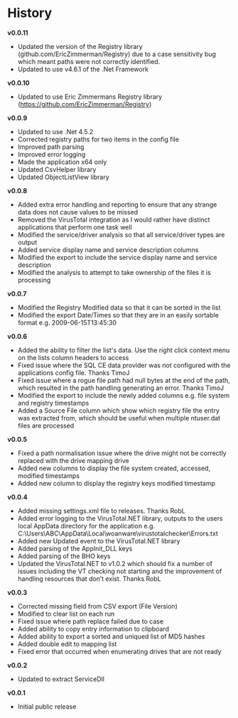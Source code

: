 # History #

**v0.0.11**

- Updated the version of the Registry library (github.com/EricZimmerman/Registry) due to a case sensitivity bug which meant paths were not correctly identified.
- Updated to use v4.6.1 of the .Net Framework

**v0.0.10**

- Updated to use Eric Zimmermans Registry library (https://github.com/EricZimmerman/Registry)

**v0.0.9**

- Updated to use .Net 4.5.2
- Corrected registry paths for two items in the config file
- Improved path parsing
- Improved error logging
- Made the application x64 only
- Updated CsvHelper library
- Updated ObjectListView library

**v0.0.8**

- Added extra error handling and reporting to ensure that any strange data does not cause values to be missed
- Removed the VirusTotal integration as I would rather have distinct applications that perform one task well 
- Modified the service/driver analysis so that all service/driver types are output
- Added service display name and service description columns
- Modified the export to include the service display name and service description
- Modified the analysis to attempt to take ownership of the files it is processing  

**v0.0.7**

- Modified the Registry Modified data so that it can be sorted in the list
- Modified the export Date/Times so that they are in an easily sortable format e.g.  2009-06-15T13:45:30

**v0.0.6**

- Added the ability to filter the list's data. Use the right click context menu on the lists column headers to access
- Fixed issue where the SQL CE data provider was not configured with the applications config file. Thanks TimoJ
- Fixed issue where a rogue file path had null bytes at the end of the path, which resulted in the path handling generating an error. Thanks TimoJ
- Modified the export to include the newly added columns e.g. file system and registry timestamps
- Added a Source File column which show which registry file the entry was extracted from, which should be useful when multiple ntuser.dat files are processed

**v0.0.5**

- Fixed a path normalisation issue where the drive might not be correctly replaced with the drive mapping drive
- Added new columns to display the file system created, accessed, modified timestamps
- Added new column to display the registry keys modified timestamp

**v0.0.4**

- Added missing settings.xml file to releases. Thanks RobL
- Added error logging to the VirusTotal.NET library, outputs to the users local AppData directory for the application e.g. 
    C:\Users\ABC\AppData\Local\woanware\virustotalchecker\Errors.txt
- Added new Updated event to the VirusTotal.NET library
- Added parsing of the AppInit_DLL keys
- Added parsing of the BHO keys
- Updated the VirusTotal.NET to v1.0.2 which should fix a number of issues including the VT checking not starting and the improvement of handling resources that don’t exist. Thanks RobL

**v0.0.3**

- Corrected missing field from CSV export (File Version)
- Modified to clear list on each run
- Fixed issue where path replace failed due to case
- Added ability to copy entry information to clipboard
- Added ability to export a sorted and uniqued list of MD5 hashes
- Added double edit to mapping list
- Fixed error that occurred when enumerating drives that are not ready

**v0.0.2**

- Updated to extract ServiceDll

**v0.0.1**

- Initial public release

